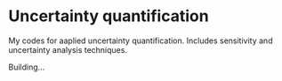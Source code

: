 # Uncertainty quantification
My codes for aaplied uncertainty quantification.
Includes sensitivity and uncertainty analysis techniques.

Building...
